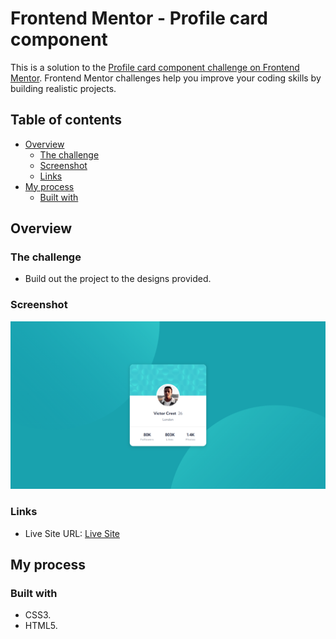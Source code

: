 # Frontend Mentor - Profile card component

This is a solution to the [Profile card component challenge on Frontend Mentor](https://www.frontendmentor.io/challenges/profile-card-component-cfArpWshJ). Frontend Mentor challenges help you improve your coding skills by building realistic projects.

## Table of contents

- [Overview](#overview)
  - [The challenge](#the-challenge)
  - [Screenshot](#screenshot)
  - [Links](#links)
- [My process](#my-process)
  - [Built with](#built-with)

## Overview

### The challenge

- Build out the project to the designs provided.

### Screenshot

![](./screenshot.png)

### Links

- Live Site URL: [Live Site](https://profile-card-component-main-rgt.netlify.app/)

## My process

### Built with

- CSS3.
- HTML5.
